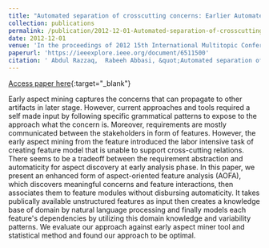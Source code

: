 ```yaml
---
title: "Automated separation of crosscutting concerns: Earlier Automated identification and modularization of cross-cutting features at analysis phase"
collection: publications
permalink: /publication/2012-12-01-Automated-separation-of-crosscutting-concerns
date: 2012-12-01
venue: 'In the proceedings of 2012 15th International Multitopic Conference (INMIC)'
paperurl: 'https://ieeexplore.ieee.org/document/6511500'
citation: ' Abdul Razzaq,  Rabeeh Abbasi, &quot;Automated separation of crosscutting concerns: Earlier Automated identification and modularization of cross-cutting features at analysis phase.&quot; In the proceedings of 2012 15th International Multitopic Conference (INMIC), 2012.'
---
```

[Access paper here](https://ieeexplore.ieee.org/document/6511500){:target="_blank"}

Early aspect mining captures the concerns that can propagate to other artifacts in later stage. However, current approaches and tools required a self made input by following specific grammatical patterns to expose to the approach what the concern is. Moreover, requirements are mostly communicated between the stakeholders in form of features. However, the early aspect mining from the feature introduced the labor intensive task of creating feature model that is unable to support cross-cutting relations. There seems to be a tradeoff between the requirement abstraction and automaticity for aspect discovery at early analysis phase. In this paper, we present an enhanced form of aspect-oriented feature analysis (AOFA), which discovers meaningful concerns and feature interactions, then associates them to feature modules without disbursing automaticity. It takes publically available unstructured features as input then creates a knowledge base of domain by natural language processing and finally models each feature&apos;s dependencies by utilizing this domain knowledge and variability patterns. We evaluate our approach against early aspect miner tool and statistical method and found our approach to be optimal.
